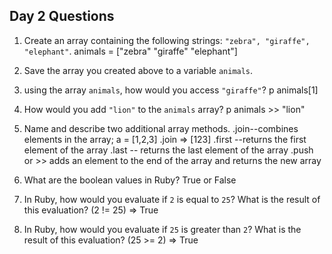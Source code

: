 ## Day 2 Questions

1. Create an array containing the following strings: `"zebra", "giraffe", "elephant"`.
  animals = ["zebra" "giraffe" "elephant"]

1. Save the array you created above to a variable `animals`.

1. using the array `animals`, how would you access `"giraffe"`?
  p animals[1]

1. How would you add `"lion"` to the `animals` array?
  p animals >> "lion"

1. Name and describe two additional array methods.
  .join--combines elements in the array; a = [1,2,3] .join => [123]
  .first --returns the first element of the array
  .last -- returns the last element of the array
  .push or >> adds an element to the end of the array and returns the new array

1. What are the boolean values in Ruby?
  True or False

1. In Ruby, how would you evaluate if `2` is equal to `25`? What is the result of this evaluation?
    (2 != 25) => True

1. In Ruby, how would you evaluate if `25` is greater than `2`? What is the result of this evaluation?
    (25 >= 2) => True
